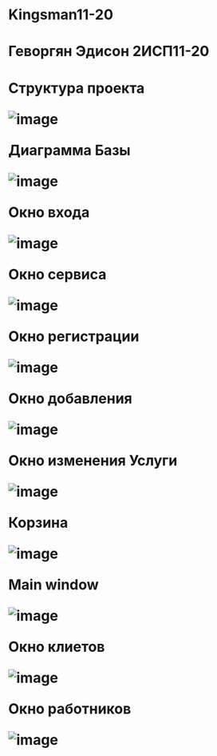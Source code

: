 # Kingsman11-20

<h1>Геворгян Эдисон 2ИСП11-20<h1>

<p>Структура проекта</p>

![image](https://user-images.githubusercontent.com/120939042/234255288-16a90f9e-0782-44dd-a893-51f6f2e30f07.png)

<p>Диаграмма Базы </p>

![image](https://user-images.githubusercontent.com/120939042/234255433-004ad5ad-b7b7-4a9e-a760-b6f0962cfdfa.png)

<p>Окно входа</p>

![image](https://user-images.githubusercontent.com/120939042/227508329-67086db9-dfae-4440-9551-37fe4bca1899.png)

<p>Окно сервиса</p>

![image](https://user-images.githubusercontent.com/120939042/234260719-e8a640e7-abc9-42aa-bee2-d6c874ce628c.png)

<p>Окно регистрации</p>

![image](https://user-images.githubusercontent.com/120939042/228219627-319e8a2f-97db-4c5a-a9de-66a9db872c73.png)

<p>Окно добавления</p>

![image](https://user-images.githubusercontent.com/120939042/229747380-b9276d5a-3bfa-40a3-90d9-c6f2797d8740.png)

<p>Окно изменения Услуги </p>

![image](https://user-images.githubusercontent.com/120939042/234260288-cba34f24-9c30-44cc-847f-84a85ea1b2c4.png)

<p>Корзина </p>

![image](https://user-images.githubusercontent.com/120939042/234260586-7e3897f1-b067-49b0-a971-10985171a038.png)

<p>Main window</p>

![image](https://github.com/Fireofthedie/Kingsman20/assets/120939042/556dc4f5-57d7-459b-b7e0-1baea068654d)

<p>Окно клиетов</p>

![image](https://github.com/Fireofthedie/Kingsman20/assets/120939042/f91de4d2-df7f-425a-8b91-c444b5c25d6e)

<p>Окно работников</p>

![image](https://github.com/Fireofthedie/Kingsman20/assets/120939042/9da0ebc9-1c86-44eb-b8e1-2b27d9088aa1)

